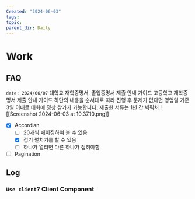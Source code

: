 ```yaml
---
Created: "2024-06-03"
tags: 
topic: 
parent_dir: Daily
---
```

# Work
## FAQ
`date: 2024/06/07`
대학교 재학증명서, 졸업증명서 제출 안내 가이드
고등학교 재학증명서 제출 안내 가이드
하단의 내용을 순서대로 따라 진행 후 문제가 없다면 영업일 기준 3일 이내로 대화에 정상 참가가 가능합니다. 제출한 서류는 1년 간 빅픽처
![[Screenshot 2024-06-03 at 10.37.10.png]]
- [x] Accordian
	- [ ] 20개씩 페이징하여 볼 수 있음
	- [x] 접기 펼치기를 할 수 있음
	- [ ] 하나가 열리면 다른 하나가 접혀야함
- [ ] Pagination
## Log
### `Use client`? Client Component

